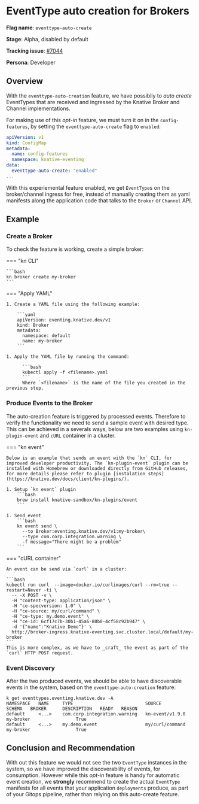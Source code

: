 # EventType auto creation for Brokers

**Flag name**: `eventtype-auto-create`

**Stage**: Alpha, disabled by default

**Tracking issue**: [#7044](https://github.com/knative/eventing/issues/7044)

**Persona**: Developer


## Overview

With the `eventtype-auto-creation` feature, we have possibliy to _auto create_ EventTypes that are received and ingressed by the Knative Broker and Channel implementations.

For making use of this _opt-in_ feature, we must turn it on in the `config-features`, by setting the `eventtype-auto-create` flag to `enabled`:

```yaml
apiVersion: v1
kind: ConfigMap
metadata:
  name: config-features
  namespace: knative-eventing
data:
  eventtype-auto-create: "enabled"
...
```

With this experiemental feature enabled, we get `EventType`s on the broker/channel ingress for free, instead of manually creating them as yaml manifests along the application code that talks to the `Broker` or `Channel` API. 

## Example

### Create a Broker

To check the feature is working, create a simple broker:


=== "kn CLI"
  
    ```bash
    kn broker create my-broker
    ```

=== "Apply YAML"

    1. Create a YAML file using the following example:

        ```yaml
        apiVersion: eventing.knative.dev/v1
        kind: Broker
        metadata:
          namespace: default
          name: my-broker
        ```
    
    1. Apply the YAML file by running the command:

          ```bash
          kubectl apply -f <filename>.yaml
          ```
          Where `<filename>` is the name of the file you created in the previous step.


### Produce Events to the Broker

The auto-creation feature is triggered by processed events. Therefore to verify the functionality we need to send a sample event with desired type. This can be achieved in a severals ways, below are two examples using `kn-plugin-event` and `cURL`
container in a cluster.

=== "kn event"

    Below is an example that sends an event with the `kn` CLI, for improved developer productivity. The `kn-plugin-event` plugin can be installed with Homebrew or downloaded directly from GitHub releases, for more details please refer to plugin [instalation steps](https://knative.dev/docs/client/kn-plugins/).

    1. Setup `kn event` plugin
        ```bash
        brew install knative-sandbox/kn-plugins/event
        ```

    1. Send event
        ```bash
        kn event send \
          --to Broker:eventing.knative.dev/v1:my-broker\
          --type com.corp.integration.warning \
          -f message="There might be a problem"
        ```

=== "cURL container"

    An event can be send via `curl` in a cluster:

    ```bash
    kubectl run curl  --image=docker.io/curlimages/curl --rm=true --restart=Never -ti \
      -- -X POST -v \
      -H "content-type: application/json" \
      -H "ce-specversion: 1.0" \
      -H "ce-source: my/curl/command" \
      -H "ce-type: my.demo.event" \
      -H "ce-id: 6cf17c7b-30b1-45a6-80b0-4cf58c92b947" \
      -d '{"name":"Knative Demo"}' \
      http://broker-ingress.knative-eventing.svc.cluster.local/default/my-broker
    ```
    This is more complex, as we have to _craft_ the event as part of the `curl` HTTP POST request.

### Event Discovery

After the two produced events, we should be able to have discoverable events in the system, based on the `eventtype-auto-creation` feature:

```
k get eventtypes.eventing.knative.dev -A 
NAMESPACE   NAME     TYPE                           SOURCE            SCHEMA   BROKER      DESCRIPTION   READY   REASON
default     <...>    com.corp.integration.warning   kn-event/v1.9.0            my-broker                 True    
default     <...>    my.demo.event                  my/curl/command            my-broker                 True    
```

## Conclusion and Recommendation

With out this feature we would not see the two `EventType` instances in the system, so we have improved the discoverablilty of events, for consumption. However while this _opt-in_ feature is handy for automatic event creation, we **strongly** recommend to create the actual `EventType` manifests for all events that your application `deployments` produce, as part of your Gitops pipeline, rather than relying on this auto-create feature.
